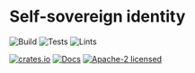 # Self-sovereign identity

![Build](https://github.com/LNP-BP/ssi/workflows/Build/badge.svg)
![Tests](https://github.com/LNP-BP/ssi/workflows/Tests/badge.svg)
![Lints](https://github.com/LNP-BP/ssi/workflows/Lints/badge.svg)

[![crates.io](https://img.shields.io/crates/v/s2id)](https://crates.io/crates/s2id)
[![Docs](https://docs.rs/s2id/badge.svg)](https://docs.rs/s2id)
[![Apache-2 licensed](https://img.shields.io/crates/l/s2id)](./LICENSE)
